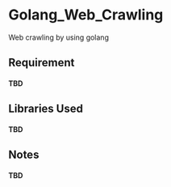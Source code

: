 # Golang_Web_Crawling
Web crawling by using golang

## Requirement
#### TBD

## Libraries Used
#### TBD

## Notes
#### TBD

